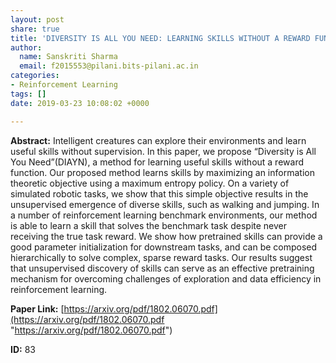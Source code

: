 ```yaml
---
layout: post
share: true
title: 'DIVERSITY IS ALL YOU NEED: LEARNING SKILLS WITHOUT A REWARD FUNCTION'
author:
  name: Sanskriti Sharma
  email: f2015553@pilani.bits-pilani.ac.in
categories:
- Reinforcement Learning
tags: []
date: 2019-03-23 10:08:02 +0000

---
```

**Abstract:** Intelligent creatures can explore their environments and learn useful skills without supervision. In this paper, we propose “Diversity is All You Need”(DIAYN), a method for learning useful skills without a reward function. Our proposed method learns skills by maximizing an information theoretic objective using a maximum entropy policy. On a variety of simulated robotic tasks, we show that this simple objective results in the unsupervised emergence of diverse skills, such as walking and jumping. In a number of reinforcement learning benchmark environments, our method is able to learn a skill that solves the benchmark task despite never receiving the true task reward. We show how pretrained skills can provide a good parameter initialization for downstream tasks, and can be composed hierarchically to solve complex, sparse reward tasks. Our results suggest that unsupervised discovery of skills can serve as an effective pretraining mechanism for overcoming challenges of exploration and data efficiency in reinforcement learning.

**Paper Link:** [https://arxiv.org/pdf/1802.06070.pdf](https://arxiv.org/pdf/1802.06070.pdf "https://arxiv.org/pdf/1802.06070.pdf")

**ID:** 83